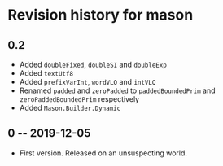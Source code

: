 # Revision history for mason

## 0.2

* Added `doubleFixed`, `doubleSI` and `doubleExp`
* Added `textUtf8`
* Added `prefixVarInt`, `wordVLQ` and `intVLQ`
* Renamed `padded` and `zeroPadded` to `paddedBoundedPrim` and `zeroPaddedBoundedPrim` respectively
* Added `Mason.Builder.Dynamic`

## 0 -- 2019-12-05

* First version. Released on an unsuspecting world.
